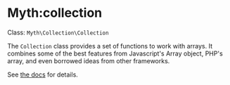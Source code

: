 # Myth:collection

Class: `Myth\Collection\Collection`

The `Collection` class provides a set of functions to work with arrays. It combines some of the best features from Javascript's Array object, PHP's array, and even borrowed ideas from other frameworks.

See [the docs](https://lonnieezell.github.io/myth-collection/) for details.
